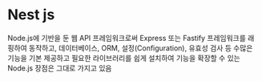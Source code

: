 # Nest js

Node.js에 기반을 둔 웹 API 프레임워크로써 Express 또는 Fastify 프레임워크를 래핑하여 동작하고, 데이터베이스, ORM, 설정(Configuration), 유효성 검사 등 수많은 기능을 기본 제공하고 필요한 라이브러리를 쉽게 설치하여 기능을 확장할 수 있는 Node.js 장점은 그대로 가지고 있음
